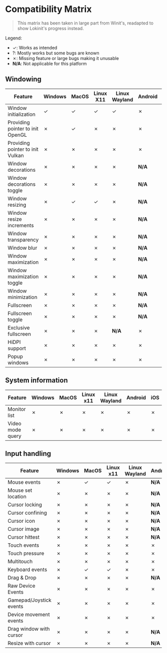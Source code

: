 # Compatibility Matrix

> This matrix has been taken in large part from Winit's, readapted to show Lokinit's progress instead.

Legend:

- &check;: Works as intended
- ?: Mostly works but some bugs are known
- &cross;: Missing feature or large bugs making it unusable
- **N/A**: Not applicable for this platform

## Windowing

| Feature                          | Windows | MacOS   | Linux X11 | Linux Wayland | Android | iOS     |
| -------------------------------- | ------- | ------- | --------- | ------------- | ------- | ------- |
| Window initialization            | &check; | &check; | &check;   | &check;       | &cross; | &cross; |
| Providing pointer to init OpenGL | &cross; | &check; | &cross;   | &cross;       | &cross; | &cross; |
| Providing pointer to init Vulkan | &cross; | &cross; | &cross;   | &cross;       | &cross; | &cross; |
| Window decorations               | &cross; | &cross; | &cross;   | &cross;       | **N/A** | **N/A** |
| Window decorations toggle        | &cross; | &cross; | &cross;   | &cross;       | **N/A** | **N/A** |
| Window resizing                  | &cross; | &check; | &check;   | &cross;       | **N/A** | **N/A** |
| Window resize increments         | &cross; | &cross; | &cross;   | &cross;       | **N/A** | **N/A** |
| Window transparency              | &cross; | &cross; | &cross;   | &cross;       | **N/A** | **N/A** |
| Window blur                      | &cross; | &cross; | &cross;   | &cross;       | **N/A** | **N/A** |
| Window maximization              | &cross; | &cross; | &cross;   | &cross;       | **N/A** | **N/A** |
| Window maximization toggle       | &cross; | &cross; | &cross;   | &cross;       | **N/A** | **N/A** |
| Window minimization              | &cross; | &cross; | &cross;   | &cross;       | **N/A** | **N/A** |
| Fullscreen                       | &cross; | &cross; | &cross;   | &cross;       | **N/A** | &cross; |
| Fullscreen toggle                | &cross; | &cross; | &cross;   | &cross;       | **N/A** | &cross; |
| Exclusive fullscreen             | &cross; | &cross; | &cross;   | **N/A**       | &cross; | &cross; |
| HiDPI support                    | &cross; | &cross; | &cross;   | &cross;       | &cross; | &cross; |
| Popup windows                    | &cross; | &cross; | &cross;   | &cross;       | &cross; | &cross; |

## System information

| Feature          | Windows | MacOS   | Linux x11 | Linux Wayland | Android | iOS     |
| ---------------- | ------- | ------- | --------- | ------------- | ------- | ------- |
| Monitor list     | &cross; | &cross; | &cross;   | &cross;       | &cross; | &cross; |
| Video mode query | &cross; | &cross; | &cross;   | &cross;       | &cross; | &cross; |

## Input handling
| Feature                 | Windows | MacOS   | Linux x11 | Linux Wayland | Android | iOS     |
| ----------------------- | ------- | ------- | --------- | ------------- | ------- | ------- |
| Mouse events            | &cross; | &check; | &check;   | &cross;       | **N/A** | **N/A** |
| Mouse set location      | &cross; | &cross; | &cross;   | &cross;       | **N/A** | **N/A** |
| Cursor locking          | &cross; | &cross; | &cross;   | &cross;       | **N/A** | **N/A** |
| Cursor confining        | &cross; | &cross; | &cross;   | &cross;       | **N/A** | **N/A** |
| Cursor icon             | &cross; | &cross; | &cross;   | &cross;       | **N/A** | **N/A** |
| Cursor image            | &cross; | &cross; | &cross;   | &cross;       | **N/A** | **N/A** |
| Cursor hittest          | &cross; | &cross; | &cross;   | &cross;       | **N/A** | **N/A** |
| Touch events            | &cross; | &cross; | &cross;   | &cross;       | &cross; | &cross; |
| Touch pressure          | &cross; | &cross; | &cross;   | &cross;       | &cross; | &cross; |
| Multitouch              | &cross; | &cross; | &cross;   | &cross;       | &cross; | &cross; |
| Keyboard events         | &cross; | &check; | &check;   | &cross;       | &cross; | &cross; |
| Drag & Drop             | &cross; | &cross; | &cross;   | &cross;       | **N/A** | **N/A** |
| Raw Device Events       | &cross; | &cross; | &cross;   | &cross;       | &cross; | &cross; |
| Gamepad/Joystick events | &cross; | &cross; | &cross;   | &cross;       | &cross; | &cross; |
| Device movement events  | &cross; | &cross; | &cross;   | &cross;       | &cross; | &cross; |
| Drag window with cursor | &cross; | &cross; | &cross;   | &cross;       | **N/A** | **N/A** |
| Resize with cursor      | &cross; | &cross; | &cross;   | &cross;       | **N/A** | **N/A** |
